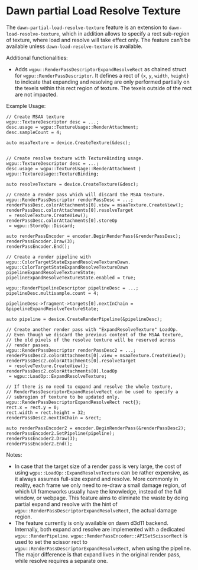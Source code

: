 # Dawn partial Load Resolve Texture

The `dawn-partial-load-resolve-texture` feature is an extension to `dawn-load-resolve-texture`, which in addition allows to specify a rect sub-region of texture, where load and resolve will take effect only. The feature can't be available unless `dawn-load-resolve-texture` is available.

Additional functionalities:
 - Adds `wgpu::RenderPassDescriptorExpandResolveRect` as chained struct for `wgpu::RenderPassDescriptor`. It defines a rect of {`x`, `y`, `width`, `height`} to indicate that expanding and resolving are only performed partially on the texels within this rect region of texture. The texels outside of the rect are not impacted.

Example Usage:
```
// Create MSAA texture
wgpu::TextureDescriptor desc = ...;
desc.usage = wgpu::TextureUsage::RenderAttachment;
desc.sampleCount = 4;

auto msaaTexture = device.CreateTexture(&desc);


// Create resolve texture with TextureBinding usage.
wgpu::TextureDescriptor desc = ...;
desc.usage = wgpu::TextureUsage::RenderAttachment | wgpu::TextureUsage::TextureBinding;

auto resolveTexture = device.CreateTexture(&desc);

// Create a render pass which will discard the MSAA texture.
wgpu::RenderPassDescriptor renderPassDesc = ...;
renderPassDesc.colorAttachments[0].view = msaaTexture.CreateView();
renderPassDesc.colorAttachments[0].resolveTarget
 = resolveTexture.CreateView();
renderPassDesc.colorAttachments[0].storeOp
 = wgpu::StoreOp::Discard;

auto renderPassEncoder = encoder.BeginRenderPass(&renderPassDesc);
renderPassEncoder.Draw(3);
renderPassEncoder.End();

// Create a render pipeline with wgpu::ColorTargetStateExpandResolveTextureDawn.
wgpu::ColorTargetStateExpandResolveTextureDawn pipelineExpandResolveTextureState;
pipelineExpandResolveTextureState.enabled = true;

wgpu::RenderPipelineDescriptor pipelineDesc = ...;
pipelineDesc.multisample.count = 4;

pipelineDesc->fragment->targets[0].nextInChain = &pipelineExpandResolveTextureState;

auto pipeline = device.CreateRenderPipeline(&pipelineDesc);

// Create another render pass with "ExpandResolveTexture" LoadOp.
// Even though we discard the previous content of the MSAA texture,
// the old pixels of the resolve texture will be reserved across
// render passes.
wgpu::RenderPassDescriptor renderPassDesc2 = ...;
renderPassDesc2.colorAttachments[0].view = msaaTexture.CreateView();
renderPassDesc2.colorAttachments[0].resolveTarget
 = resolveTexture.CreateView();
renderPassDesc2.colorAttachments[0].loadOp
 = wgpu::LoadOp::ExpandResolveTexture;

// If there is no need to expand and resolve the whole texture,
// RenderPassDescriptorExpandResolveRect can be used to specify a
// subregion of texture to be updated only.
wgpu::RenderPassDescriptorExpandResolveRect rect{};
rect.x = rect.y = 0;
rect.width = rect.height = 32;
renderPassDesc2.nextInChain = &rect;

auto renderPassEncoder2 = encoder.BeginRenderPass(&renderPassDesc2);
renderPassEncoder2.SetPipeline(pipeline);
renderPassEncoder2.Draw(3);
renderPassEncoder2.End();

```

Notes:
 - In case that the target size of a render pass is very large, the cost of using `wgpu::LoadOp::ExpandResolveTexture` can be rather expensive, as it always assumes full-size expand and resolve. More commonly in reality, each frame we only need to re-draw a small damage region, of which UI frameworks usually have the knowledge, instead of the full window, or webpage. This feature aims to eliminate the waste by doing partial expand and resolve with the hint of `wgpu::RenderPassDescriptorExpandResolveRect`, the actual damage region.
 - The feature currently is only available on dawn d3d11 backend. Internally, both expand and resolve are implemented with a dedicated `wgpu::RenderPipeline`. `wgpu::RenderPassEncoder::APISetScissorRect` is used to set the scissor rect to `wgpu::RenderPassDescriptorExpandResolveRect`, when using the pipeline. The major difference is that expand lives in the original render pass, while resolve requires a separate one.